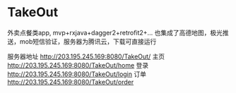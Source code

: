 # TakeOut

外卖点餐类app, mvp+rxjava+dagger2+retrofit2+... 也集成了高德地图，极光推送，mob短信验证，服务器为腾讯云，下载可直接运行

服务器地址 http://203.195.245.169:8080/TakeOut/ 
 主页  http://203.195.245.169:8080/TakeOut/home
 登录 http://203.195.245.169:8080/TakeOut/login
 订单 http://203.195.245.169:8080/TakeOut/order
